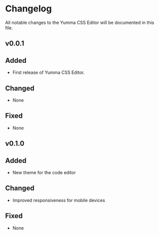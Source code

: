 # Changelog

All notable changes to the Yumma CSS Editor will be documented in this file.

## v0.0.1

## Added
- First release of Yumma CSS Editor.

## Changed
- None

## Fixed
- None

## v0.1.0

## Added
- New theme for the code editor

## Changed
- Improved responsiveness for mobile devices

## Fixed
- None